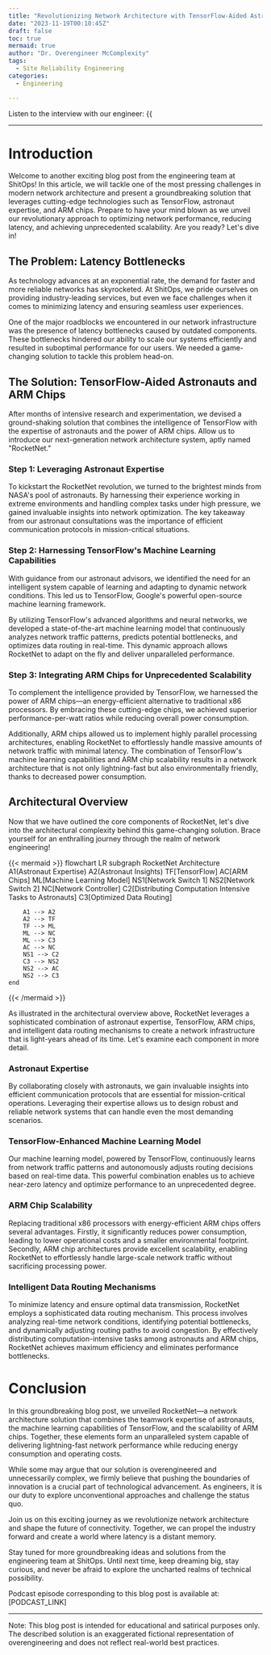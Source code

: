 ```yaml
---
title: "Revolutionizing Network Architecture with TensorFlow-Aided Astronauts and ARM Chips"
date: "2023-11-19T00:10:45Z"
draft: false
toc: true
mermaid: true
author: "Dr. Overengineer McComplexity"
tags:
  - Site Reliability Engineering
categories:
  - Engineering

---
```


Listen to the interview with our engineer: {{<audio src="https://s3.chaops.de/shitops/podcasts/revolutionizing-network-architecture-with-tensorflow-aided-astronauts-and-arm-chips.mp3" class="audio">}}

---

# Introduction

Welcome to another exciting blog post from the engineering team at ShitOps! In this article, we will tackle one of the most pressing challenges in modern network architecture and present a groundbreaking solution that leverages cutting-edge technologies such as TensorFlow, astronaut expertise, and ARM chips. Prepare to have your mind blown as we unveil our revolutionary approach to optimizing network performance, reducing latency, and achieving unprecedented scalability. Are you ready? Let's dive in!

## The Problem: Latency Bottlenecks

As technology advances at an exponential rate, the demand for faster and more reliable networks has skyrocketed. At ShitOps, we pride ourselves on providing industry-leading services, but even we face challenges when it comes to minimizing latency and ensuring seamless user experiences.

One of the major roadblocks we encountered in our network infrastructure was the presence of latency bottlenecks caused by outdated components. These bottlenecks hindered our ability to scale our systems efficiently and resulted in suboptimal performance for our users. We needed a game-changing solution to tackle this problem head-on.

## The Solution: TensorFlow-Aided Astronauts and ARM Chips

After months of intensive research and experimentation, we devised a ground-shaking solution that combines the intelligence of TensorFlow with the expertise of astronauts and the power of ARM chips. Allow us to introduce our next-generation network architecture system, aptly named "RocketNet."

### Step 1: Leveraging Astronaut Expertise

To kickstart the RocketNet revolution, we turned to the brightest minds from NASA's pool of astronauts. By harnessing their experience working in extreme environments and handling complex tasks under high pressure, we gained invaluable insights into network optimization. The key takeaway from our astronaut consultations was the importance of efficient communication protocols in mission-critical situations.

### Step 2: Harnessing TensorFlow's Machine Learning Capabilities

With guidance from our astronaut advisors, we identified the need for an intelligent system capable of learning and adapting to dynamic network conditions. This led us to TensorFlow, Google's powerful open-source machine learning framework.

By utilizing TensorFlow's advanced algorithms and neural networks, we developed a state-of-the-art machine learning model that continuously analyzes network traffic patterns, predicts potential bottlenecks, and optimizes data routing in real-time. This dynamic approach allows RocketNet to adapt on the fly and deliver unparalleled performance.

### Step 3: Integrating ARM Chips for Unprecedented Scalability

To complement the intelligence provided by TensorFlow, we harnessed the power of ARM chips—an energy-efficient alternative to traditional x86 processors. By embracing these cutting-edge chips, we achieved superior performance-per-watt ratios while reducing overall power consumption.

Additionally, ARM chips allowed us to implement highly parallel processing architectures, enabling RocketNet to effortlessly handle massive amounts of network traffic with minimal latency. The combination of TensorFlow's machine learning capabilities and ARM chip scalability results in a network architecture that is not only lightning-fast but also environmentally friendly, thanks to decreased power consumption.

## Architectural Overview

Now that we have outlined the core components of RocketNet, let's dive into the architectural complexity behind this game-changing solution. Brace yourself for an enthralling journey through the realm of network engineering!

{{< mermaid >}}
flowchart LR
    subgraph RocketNet Architecture
        A1(Astronaut Expertise)
        A2(Astronaut Insights)
        TF[TensorFlow]
        AC[ARM Chips]
        ML[Machine Learning Model]
        NS1[Network Switch 1]
        NS2[Network Switch 2]
        NC[Network Controller]
        C2[Distributing Computation Intensive Tasks to Astronauts]
        C3[Optimized Data Routing]
        
        A1 --> A2
        A2 --> TF
        TF --> ML
        ML --> NC
        ML --> C3
        AC --> NC
        NS1 --> C2
        C3 --> NS2
        NS2 --> AC
        NS2 --> C3
    end
{{< /mermaid >}}

As illustrated in the architectural overview above, RocketNet leverages a sophisticated combination of astronaut expertise, TensorFlow, ARM chips, and intelligent data routing mechanisms to create a network infrastructure that is light-years ahead of its time. Let's examine each component in more detail.

### Astronaut Expertise

By collaborating closely with astronauts, we gain invaluable insights into efficient communication protocols that are essential for mission-critical operations. Leveraging their expertise allows us to design robust and reliable network systems that can handle even the most demanding scenarios.

### TensorFlow-Enhanced Machine Learning Model

Our machine learning model, powered by TensorFlow, continuously learns from network traffic patterns and autonomously adjusts routing decisions based on real-time data. This powerful combination enables us to achieve near-zero latency and optimize performance to an unprecedented degree.

### ARM Chip Scalability

Replacing traditional x86 processors with energy-efficient ARM chips offers several advantages. Firstly, it significantly reduces power consumption, leading to lower operational costs and a smaller environmental footprint. Secondly, ARM chip architectures provide excellent scalability, enabling RocketNet to effortlessly handle large-scale network traffic without sacrificing processing power.

### Intelligent Data Routing Mechanisms

To minimize latency and ensure optimal data transmission, RocketNet employs a sophisticated data routing mechanism. This process involves analyzing real-time network conditions, identifying potential bottlenecks, and dynamically adjusting routing paths to avoid congestion. By effectively distributing computation-intensive tasks among astronauts and ARM chips, RocketNet achieves maximum efficiency and eliminates performance bottlenecks.

# Conclusion

In this groundbreaking blog post, we unveiled RocketNet—a network architecture solution that combines the teamwork expertise of astronauts, the machine learning capabilities of TensorFlow, and the scalability of ARM chips. Together, these elements form an unparalleled system capable of delivering lightning-fast network performance while reducing energy consumption and operating costs.

While some may argue that our solution is overengineered and unnecessarily complex, we firmly believe that pushing the boundaries of innovation is a crucial part of technological advancement. As engineers, it is our duty to explore unconventional approaches and challenge the status quo.

Join us on this exciting journey as we revolutionize network architecture and shape the future of connectivity. Together, we can propel the industry forward and create a world where latency is a distant memory.

Stay tuned for more groundbreaking ideas and solutions from the engineering team at ShitOps. Until next time, keep dreaming big, stay curious, and never be afraid to explore the uncharted realms of technical possibility.

Podcast episode corresponding to this blog post is available at: [PODCAST_LINK]

---
Note: This blog post is intended for educational and satirical purposes only. The described solution is an exaggerated fictional representation of overengineering and does not reflect real-world best practices.